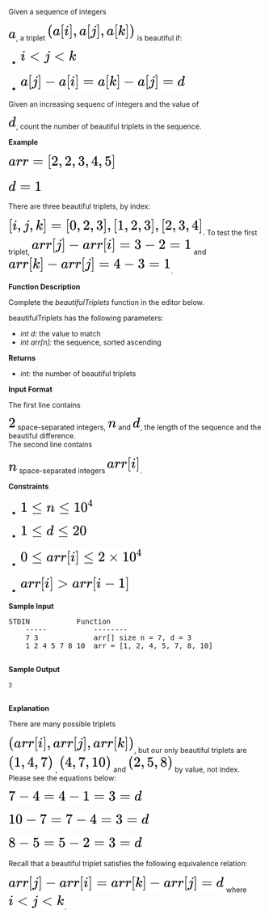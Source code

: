 <div class="challenge-body-html"><div class="challenge_problem_statement"><div class="msB challenge_problem_statement_body"><div class="hackdown-content"><svg style="display: none;"><defs id="MathJax_SVG_glyphs"></defs></svg><p>Given a sequence of integers



![Equation](svg_equations/equation_1.svg), a triplet ![Equation](svg_equations/equation_2.svg) is beautiful if:</p>
<ul>
<li>

![Equation](svg_equations/equation_3.svg)</li>
<li>

![Equation](svg_equations/equation_4.svg)</li>
</ul>
<p>Given an increasing sequenc of integers and the value of 

![Equation](svg_equations/equation_5.svg), count the number of beautiful triplets in the sequence.</p>
<p><strong>Example</strong> <br/>


![Equation](svg_equations/equation_6.svg) <br/>


![Equation](svg_equations/equation_7.svg) </p>
<p>There are three beautiful triplets, by index: 

![Equation](svg_equations/equation_8.svg).  To test the first triplet, ![Equation](svg_equations/equation_9.svg) and ![Equation](svg_equations/equation_10.svg).  </p>
<p><strong>Function Description</strong> </p>
<p>Complete the <em>beautifulTriplets</em> function in the editor below.     </p>
<p>beautifulTriplets has the following parameters:  </p>
<ul>
<li><em>int d:</em> the value to match   </li>
<li><em>int arr[n]:</em>  the sequence, sorted ascending   </li>
</ul>
<p><strong>Returns</strong> </p>
<ul>
<li><em>int:</em> the number of beautiful triplets   </li>
</ul></div></div></div><div class="challenge_input_format"><div class="msB challenge_input_format_title"><p><strong>Input Format</strong></p></div><div class="msB challenge_input_format_body"><div class="hackdown-content"><svg style="display: none;"><defs id="MathJax_SVG_glyphs"></defs></svg><p>The first line contains 

![Equation](svg_equations/equation_11.svg) space-separated integers, ![Equation](svg_equations/equation_12.svg) and ![Equation](svg_equations/equation_13.svg), the length of the sequence and the beautiful difference. <br/>
    The second line contains 

![Equation](svg_equations/equation_14.svg) space-separated integers ![Equation](svg_equations/equation_15.svg).</p></div></div></div><div class="challenge_constraints"><div class="msB challenge_constraints_title"><p><strong>Constraints</strong></p></div><div class="msB challenge_constraints_body"><div class="hackdown-content"><svg style="display: none;"><defs id="MathJax_SVG_glyphs"></defs></svg><ul>
<li>

![Equation](svg_equations/equation_16.svg)</li>
<li>

![Equation](svg_equations/equation_17.svg)</li>
<li>

![Equation](svg_equations/equation_18.svg)</li>
<li>

![Equation](svg_equations/equation_19.svg)</li>
</ul></div></div></div><div class="challenge_sample_input"><div class="msB challenge_sample_input_title"><p><strong>Sample Input</strong></p></div><div class="msB challenge_sample_input_body"><div class="hackdown-content"><svg style="display: none;"><defs id="MathJax_SVG_glyphs"></defs></svg><pre>STDIN           Function
    -----           --------
    7 3             arr[] size n = 7, d = 3
    1 2 4 5 7 8 10  arr = [1, 2, 4, 5, 7, 8, 10]
    </pre></div></div></div><div class="challenge_sample_output"><div class="msB challenge_sample_output_title"><p><strong>Sample Output</strong></p></div><div class="msB challenge_sample_output_body"><div class="hackdown-content"><svg style="display: none;"><defs id="MathJax_SVG_glyphs"></defs></svg><pre><code>3
    </code></pre></div></div></div><div class="challenge_explanation"><div class="msB challenge_explanation_title"><p><strong>Explanation</strong></p></div><div class="msB challenge_explanation_body"><div class="hackdown-content"><svg style="display: none;"><defs id="MathJax_SVG_glyphs"></defs></svg><p>There are many possible triplets 

![Equation](svg_equations/equation_20.svg), but our only beautiful triplets are ![Equation](svg_equations/equation_21.svg) , ![Equation](svg_equations/equation_22.svg) and ![Equation](svg_equations/equation_23.svg) by value, not index. Please see the equations below:    </p>
<p>

![Equation](svg_equations/equation_24.svg) <br/>


![Equation](svg_equations/equation_25.svg) <br/>


![Equation](svg_equations/equation_26.svg) </p>
<p>Recall that a beautiful triplet satisfies the following equivalence relation: 

![Equation](svg_equations/equation_27.svg) where ![Equation](svg_equations/equation_28.svg). </p></div></div></div></div>

